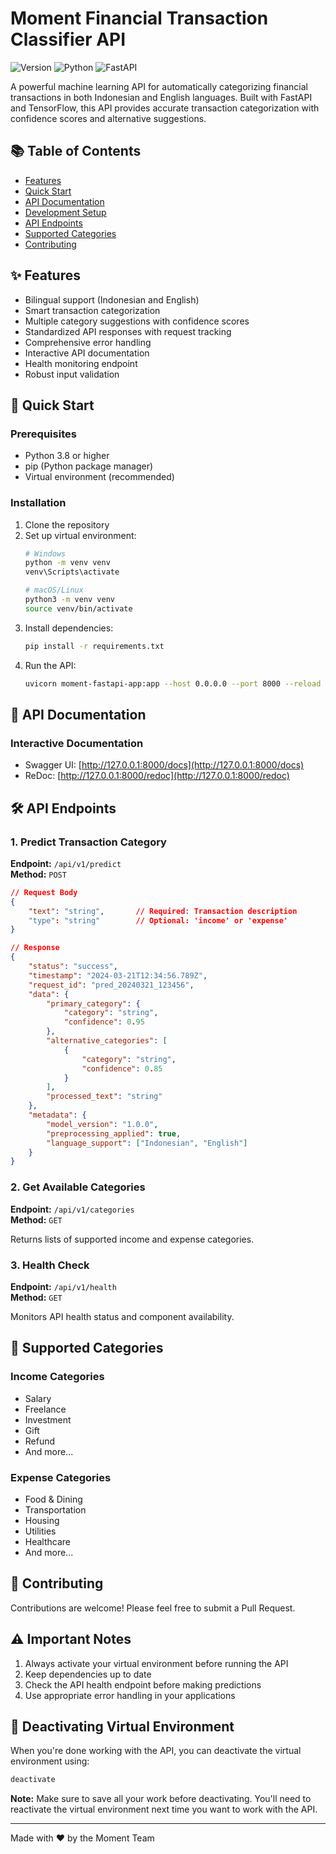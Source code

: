 # Moment Financial Transaction Classifier API

![Version](https://img.shields.io/badge/version-1.0.0-blue.svg)
![Python](https://img.shields.io/badge/python-3.8+-brightgreen.svg)
![FastAPI](https://img.shields.io/badge/FastAPI-0.95+-ff69b4.svg)

A powerful machine learning API for automatically categorizing financial transactions in both Indonesian and English languages. Built with FastAPI and TensorFlow, this API provides accurate transaction categorization with confidence scores and alternative suggestions.

## 📚 Table of Contents
- [Features](#features)
- [Quick Start](#quick-start)
- [API Documentation](#api-documentation)
- [Development Setup](#development-setup)
- [API Endpoints](#api-endpoints)
- [Supported Categories](#supported-categories)
- [Contributing](#contributing)

## ✨ Features
- Bilingual support (Indonesian and English)
- Smart transaction categorization
- Multiple category suggestions with confidence scores
- Standardized API responses with request tracking
- Comprehensive error handling
- Interactive API documentation
- Health monitoring endpoint
- Robust input validation

## 🚀 Quick Start

### Prerequisites
- Python 3.8 or higher
- pip (Python package manager)
- Virtual environment (recommended)

### Installation
1. Clone the repository
2. Set up virtual environment:
   ```bash
   # Windows
   python -m venv venv
   venv\Scripts\activate

   # macOS/Linux
   python3 -m venv venv
   source venv/bin/activate
   ```
3. Install dependencies:
   ```bash
   pip install -r requirements.txt
   ```
4. Run the API:
   ```bash
   uvicorn moment-fastapi-app:app --host 0.0.0.0 --port 8000 --reload
   ```

## 📖 API Documentation

### Interactive Documentation
- Swagger UI: [http://127.0.0.1:8000/docs](http://127.0.0.1:8000/docs)
- ReDoc: [http://127.0.0.1:8000/redoc](http://127.0.0.1:8000/redoc)

## 🛠 API Endpoints

### 1. Predict Transaction Category
**Endpoint:** `/api/v1/predict`  
**Method:** `POST`

```json
// Request Body
{
    "text": "string",       // Required: Transaction description
    "type": "string"        // Optional: 'income' or 'expense'
}

// Response
{
    "status": "success",
    "timestamp": "2024-03-21T12:34:56.789Z",
    "request_id": "pred_20240321_123456",
    "data": {
        "primary_category": {
            "category": "string",
            "confidence": 0.95
        },
        "alternative_categories": [
            {
                "category": "string",
                "confidence": 0.85
            }
        ],
        "processed_text": "string"
    },
    "metadata": {
        "model_version": "1.0.0",
        "preprocessing_applied": true,
        "language_support": ["Indonesian", "English"]
    }
}
```

### 2. Get Available Categories
**Endpoint:** `/api/v1/categories`  
**Method:** `GET`

Returns lists of supported income and expense categories.

### 3. Health Check
**Endpoint:** `/api/v1/health`  
**Method:** `GET`

Monitors API health status and component availability.

## 🎯 Supported Categories

### Income Categories
- Salary
- Freelance
- Investment
- Gift
- Refund
- And more...

### Expense Categories
- Food & Dining
- Transportation
- Housing
- Utilities
- Healthcare
- And more...

## 🤝 Contributing
Contributions are welcome! Please feel free to submit a Pull Request.

## ⚠️ Important Notes
1. Always activate your virtual environment before running the API
2. Keep dependencies up to date
3. Check the API health endpoint before making predictions
4. Use appropriate error handling in your applications

## 🔌 Deactivating Virtual Environment
When you're done working with the API, you can deactivate the virtual environment using:

```bash
deactivate
```

**Note:** Make sure to save all your work before deactivating. You'll need to reactivate the virtual environment next time you want to work with the API.



---
Made with ❤️ by the Moment Team
